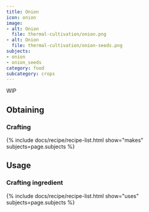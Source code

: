 ```yaml
---
title: Onion
icon: onion
image:
- alt: Onion
  file: thermal-cultivation/onion.png
- alt: Onion
  file: thermal-cultivation/onion-seeds.png
subjects: 
- onion
- onion_seeds
category: food
subcategory: crops
---
```


WIP

Obtaining
---------

### Crafting
{% include docs/recipe/recipe-list.html show="makes" subjects=page.subjects %}

Usage
-----

### Crafting ingredient
{% include docs/recipe/recipe-list.html show="uses" subjects=page.subjects %}